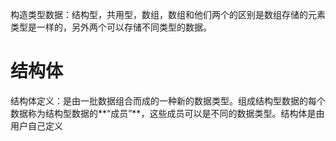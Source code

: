 构造类型数据：结构型，共用型，数组，数组和他们两个的区别是数组存储的元素类型是一样的，另外两个可以存储不同类型的数据。

# 结构体

结构体定义：是由一批数据组合而成的一种新的数据类型。组成结构型数据的每个数据称为结构型数据的**“成员”**，这些成员可以是不同的数据类型。结构体是由用户自己定义

